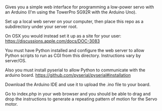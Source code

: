 Gives you a simple web interface for programming a low-power servo with an Arduino (I'm using the TowerPro SG92R with the Arduino Uno).

Set up a local web server on your computer, then place this repo as a subdirectory under your server root.

On OSX you would instead set it up as a site for your user:
https://discussions.apple.com/docs/DOC-3083

You must have Python installed and configure the web server to allow Python scripts to run as CGI from this directory.  Instructions vary by server/OS.

Also you must install pyserial to allow Python to communicate with the arduino board.
https://github.com/pyserial/pyserial#installation

Download the Arduino IDE and use it to upload the .ino file to your board.

Go to index.php in your web browser and you should be able to drag and drop the instructions to generate a repeating pattern of motion for the Servo motor.
